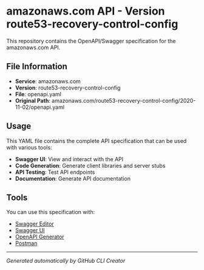 # amazonaws.com API - Version route53-recovery-control-config

This repository contains the OpenAPI/Swagger specification for the amazonaws.com API.

## File Information

- **Service**: amazonaws.com
- **Version**: route53-recovery-control-config
- **File**: openapi.yaml
- **Original Path**: amazonaws.com/route53-recovery-control-config/2020-11-02/openapi.yaml

## Usage

This YAML file contains the complete API specification that can be used with various tools:

- **Swagger UI**: View and interact with the API
- **Code Generation**: Generate client libraries and server stubs
- **API Testing**: Test API endpoints
- **Documentation**: Generate API documentation

## Tools

You can use this specification with:

- [Swagger Editor](https://editor.swagger.io/)
- [Swagger UI](https://swagger.io/tools/swagger-ui/)
- [OpenAPI Generator](https://openapi-generator.tech/)
- [Postman](https://www.postman.com/)

---

*Generated automatically by GitHub CLI Creator*
